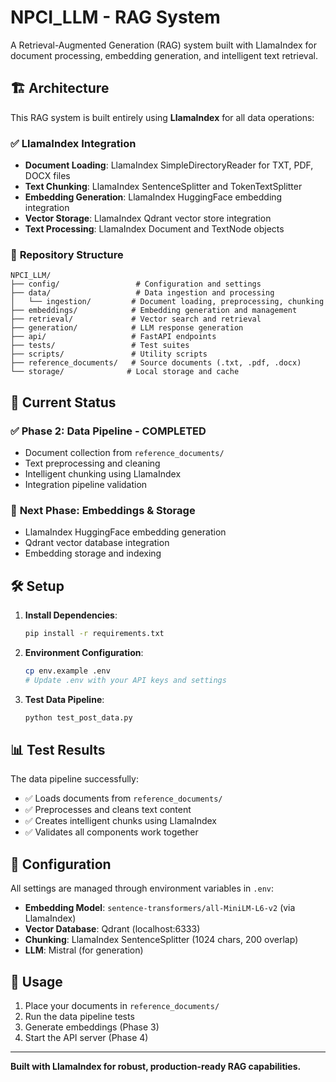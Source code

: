 # NPCI_LLM - RAG System

A Retrieval-Augmented Generation (RAG) system built with LlamaIndex for document processing, embedding generation, and intelligent text retrieval.

## 🏗️ Architecture

This RAG system is built entirely using **LlamaIndex** for all data operations:

### ✅ **LlamaIndex Integration**
- **Document Loading**: LlamaIndex SimpleDirectoryReader for TXT, PDF, DOCX files
- **Text Chunking**: LlamaIndex SentenceSplitter and TokenTextSplitter
- **Embedding Generation**: LlamaIndex HuggingFace embedding integration
- **Vector Storage**: LlamaIndex Qdrant vector store integration
- **Text Processing**: LlamaIndex Document and TextNode objects

### 📁 **Repository Structure**
```
NPCI_LLM/
├── config/                 # Configuration and settings
├── data/                   # Data ingestion and processing
│   └── ingestion/         # Document loading, preprocessing, chunking
├── embeddings/            # Embedding generation and management
├── retrieval/             # Vector search and retrieval
├── generation/            # LLM response generation
├── api/                   # FastAPI endpoints
├── tests/                 # Test suites
├── scripts/               # Utility scripts
├── reference_documents/   # Source documents (.txt, .pdf, .docx)
└── storage/              # Local storage and cache
```

## 🚀 **Current Status**

### ✅ **Phase 2: Data Pipeline - COMPLETED**
- Document collection from `reference_documents/`
- Text preprocessing and cleaning
- Intelligent chunking using LlamaIndex
- Integration pipeline validation

### 🔄 **Next Phase: Embeddings & Storage**
- LlamaIndex HuggingFace embedding generation
- Qdrant vector database integration
- Embedding storage and indexing

## 🛠️ **Setup**

1. **Install Dependencies**:
   ```bash
   pip install -r requirements.txt
   ```

2. **Environment Configuration**:
   ```bash
   cp env.example .env
   # Update .env with your API keys and settings
   ```

3. **Test Data Pipeline**:
   ```bash
   python test_post_data.py
   ```

## 📊 **Test Results**

The data pipeline successfully:
- ✅ Loads documents from `reference_documents/`
- ✅ Preprocesses and cleans text content
- ✅ Creates intelligent chunks using LlamaIndex
- ✅ Validates all components work together

## 🔧 **Configuration**

All settings are managed through environment variables in `.env`:
- **Embedding Model**: `sentence-transformers/all-MiniLM-L6-v2` (via LlamaIndex)
- **Vector Database**: Qdrant (localhost:6333)
- **Chunking**: LlamaIndex SentenceSplitter (1024 chars, 200 overlap)
- **LLM**: Mistral (for generation)

## 📝 **Usage**

1. Place your documents in `reference_documents/`
2. Run the data pipeline tests
3. Generate embeddings (Phase 3)
4. Start the API server (Phase 4)

---

**Built with LlamaIndex for robust, production-ready RAG capabilities.**